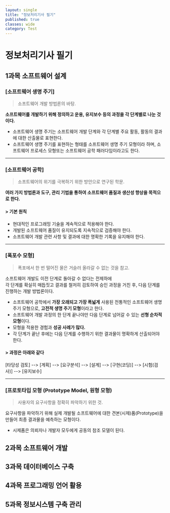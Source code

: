 ```yaml
---
layout: single
title: "정보처리기사 필기"
published: true
classes: wide
category: Test
---
```



# 정보처리기사 필기

## 1과목 소프트웨어 설계

### [소프트웨어 생명 주기]

> 소프트웨어 개발 방법론의 바탕.

**소프트웨어를 개발하기 위해 정의하고 운용, 유지보수 등의 과정을 각 단계별로 나눈 것이다.**

* 소프트웨어 생명 주기는 소프트웨어 개발 단계와 각 단계별 주요 활동, 활동의 결과에 대한 산출물로 표현한다.
* 소프트웨어 생명 주기를 표현하는 형태를 소프트웨어 생명 주기 모형이라 하며, 소프트웨어 프로세스 모형또는 소프트웨어 공학 패러다임이라고도 한다.

---

### [소프트웨어 공학]

> 소프트웨어의 위기를 극복하기 위한 방안으로 연구된 학문.

**여러 가지 방법론과 도구, 관리 기법을 통하여 소프트웨어 품질과 생산성 향상을 목적으로 한다.**

#### > 기본 원칙
* 현대적인 프로그래밍 기술을 계속적으로 적용해야 한다.
* 개발된 소프트웨어 품질이 유지되도록 지속적으로 검증해야 한다.
* 소프트웨어 개발 관련 사항 및 결과에 대한 명확한 기록을 유지해야 한다.

---

### [폭포수 모형]

> 폭포에서 한 번 떨어진 물은 거슬러 올라갈 수 없는 것을 참고.

소프트웨어 개발도 이전 단계로 돌아갈 수 없다는 전제하에    
각 단계를 확실히 매듭짓고 결과를 철저히 검토하여 승인 과정을 거친 후, 다음 단계를 진행하는 개발 방법론이다.

* 소프트웨어 공학에서 **가장 오래되고 가장 폭넓게** 사용된 전통적인 소프트웨어 생명 주기 모형으로, **고전적 생명 주기 모형**이라고 한다.
* 소프트웨어 개발 과정의 한 단계 끝나야만 다음 단계로 넘어갈 수 있는 **선형 순차적 모형**이다.
* 모형을 적용한 경험과 **성공 사례가 많다.**
* 각 단계가 끝난 후에는 다음 단계를 수행하기 위한 결과물이 명확하게 산출되어야 한다.

#### > 과정은 아래와 같다
[타당성 검토] --> [계획] --> [요구분석] --> [설계] --> [구현(코딩)] --> [시험(검사)] --> [유지보수]

---

### [프로토타입 모형 (Prototype Model, 원형 모형)

> 사용자의 요구사항을 정확히 파악하기 위한 것.

요구사항을 파악하기 위해 실제 개발될 소프트웨어에 대한 견본(시제)품(Prototype)을 만들어 최종 결과물을 예측하는 모형이다.

* 시제품은 의뢰자나 개발자 모두에게 공동의 참조 모델이 된다.

## 2과목 소프트웨어 개발
## 3과목 데이터베이스 구축
## 4과목 프로그래밍 언어 활용
## 5과목 정보시스템 구축 관리

